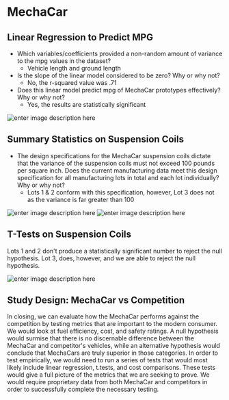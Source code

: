 # MechaCar
## Linear Regression to Predict MPG

-   Which variables/coefficients provided a non-random amount of variance to the mpg values in the dataset?
	- Vehicle length and ground length
-   Is the slope of the linear model considered to be zero? Why or why not?
	- No, the r-squared value was .71
-   Does this linear model predict mpg of MechaCar prototypes effectively? Why or why not?
	- Yes, the results are statistically significant

![enter image description here](https://github.com/ozzirk/MechaCar_Statistical_Analysis/blob/main/Linear.jpg?raw=true)

## Summary Statistics on Suspension Coils

-   The design specifications for the MechaCar suspension coils dictate that the variance of the suspension coils must not exceed 100 pounds per square inch. Does the current manufacturing data meet this design specification for all manufacturing lots in total and each lot individually? Why or why not?
	- Lots 1 & 2 conform with this specification, however, Lot 3 does not as the variance is far greater than 100

![enter image description here](https://github.com/ozzirk/MechaCar_Statistical_Analysis/blob/main/lot_sum.png?raw=true)
![enter image description here](https://github.com/ozzirk/MechaCar_Statistical_Analysis/blob/main/total_sum.png?raw=true)



## T-Tests on Suspension Coils
Lots 1 and 2 don't produce a statistically significant number to reject the null hypothesis. Lot 3, does, however, and we are able to reject the null hypothesis. 

![enter image description here](https://github.com/ozzirk/MechaCar_Statistical_Analysis/blob/main/ttest.png?raw=true)


## Study Design: MechaCar vs Competition


In closing, we can evaluate how the MechaCar performs against the competition by testing metrics that are important to the modern consumer. We would look at fuel efficiency, cost, and safety ratings. A null hypothesis would surmise that there is no discernable difference between the MechaCar and competitor's vehicles, while an alternative hypothesis would conclude that MechaCars are truly superior in those categories. In order to test empirically, we would need to run a series of tests that would most likely include linear regression, t.tests, and cost comparisons. These tests would give a full picture of the metrics that we are seeking to prove. We would require proprietary data from both MechaCar and competitors in order to successfully complete the necessary testing.
